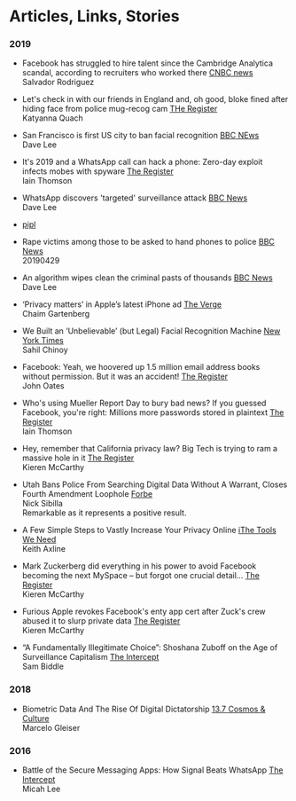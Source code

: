 # Articles, Links, Stories

### 2019
* Facebook has struggled to hire talent since the Cambridge Analytica scandal, according to recruiters who worked there
[CNBC news](https://www.cnbc.com/2019/05/16/facebook-has-struggled-to-recruit-since-cambridge-analytica-scandal.html)
<br>Salvador Rodriguez

* Let's check in with our friends in England and, oh good, bloke fined after hiding face from police mug-recog cam
[THe Register](https://www.theregister.co.uk/2019/05/16/police_face_recognition/)
<br>Katyanna Quach

* San Francisco is first US city to ban facial recognition
[BBC NEws](https://www.bbc.co.uk/news/technology-48276660)
<br>Dave Lee

* It's 2019 and a WhatsApp call can hack a phone: Zero-day exploit infects mobes with spyware
[The Register](https://www.theregister.co.uk/2019/05/14/whatsapp_zero_day/)
<br>Iain Thomson

* WhatsApp discovers 'targeted' surveillance attack
[BBC News](https://www.bbc.co.uk/news/technology-48262681)
<br>Dave Lee

* [pipl](https://pipl.com/)

* Rape victims among those to be asked to hand phones to police
[BBC News](https://www.bbc.co.uk/news/uk-48086244)
<br>20190429

* An algorithm wipes clean the criminal pasts of thousands
[BBC News](https://www.bbc.co.uk/news/technology-48072164)
<br>Dave Lee

* ‘Privacy matters’ in Apple’s latest iPhone ad
[The Verge](https://www.theverge.com/2019/3/14/18266276/apple-iphone-ad-privacy-facetime-bug)
<br>Chaim Gartenberg

* We Built an ‘Unbelievable’ (but Legal) Facial Recognition Machine
[New York Times](https://www.nytimes.com/interactive/2019/04/16/opinion/facial-recognition-new-york-city.html)
<br>Sahil Chinoy

* Facebook: Yeah, we hoovered up 1.5 million email address books without permission. But it was an accident!
[The Register](https://www.theregister.co.uk/2019/04/18/facebook_hoovered_up_15m_address_books_without_permission/)
<br>John Oates

* Who's using Mueller Report Day to bury bad news? If you guessed Facebook, you're right: Millions more passwords stored in plaintext
[The Register](https://www.theregister.co.uk/2019/04/18/facebook_instagram_passwords/)
<br>Iain Thomson

* Hey, remember that California privacy law? Big Tech is trying to ram a massive hole in it
[The Register](https://www.theregister.co.uk/2019/04/16/ca_privacy_law/)
<br>Kieren McCarthy

* Utah Bans Police From Searching Digital Data Without A Warrant, Closes Fourth Amendment Loophole
[Forbe](https://www.forbes.com/sites/nicksibilla/2019/04/16/utah-bans-police-from-searching-digital-data-without-a-warrant-closes-fourth-amendment-loophole/#3e996b817630)
<br>Nick Sibilla
<br>Remarkable as it represents a positive result.

* A Few Simple Steps to Vastly Increase Your Privacy Online
[iThe Tools We Need](https://thetoolsweneed.com/a-few-simple-steps-to-vastly-increase-your-privacy-online/)
<br>Keith Axline

* Mark Zuckerberg did everything in his power to avoid Facebook becoming the next MySpace – but forgot one crucial detail…
[The Register](https://www.theregister.co.uk/2018/12/20/facebook_disaster/)
<br>Kieren McCarthy

* Furious Apple revokes Facebook's enty app cert after Zuck's crew abused it to slurp private data
[The Register](https://www.theregister.co.uk/2019/01/30/facebook_apple_enterprise_certificate_revocation/)
<br>Kieren McCarthy

* “A Fundamentally Illegitimate Choice”: Shoshana Zuboff on the Age of Surveillance Capitalism
[The Intercept](https://theintercept.com/2019/02/02/shoshana-zuboff-age-of-surveillance-capitalism/)
<br>Sam Biddle

### 2018
* Biometric Data And The Rise Of Digital Dictatorship
[13.7 Cosmos & Culture](https://www.npr.org/sections/13.7/2018/02/28/589477976/biometric-data-and-the-rise-of-digital-dictatorship?t=1558171617512)
<br>Marcelo Gleiser

### 2016
* Battle of the Secure Messaging Apps: How Signal Beats WhatsApp
[The Intercept](https://theintercept.com/2016/06/22/battle-of-the-secure-messaging-apps-how-signal-beats-whatsapp/)
<br>Micah Lee

